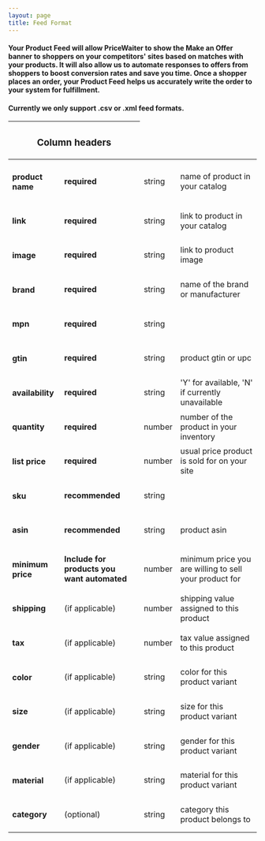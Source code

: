 ```yaml
---
layout: page
title: Feed Format
---
```


<h4><p>
    Your Product Feed will allow PriceWaiter to show the Make an Offer banner to shoppers on your competitors' sites based on matches with your products. It will also allow us to automate responses to offers from shoppers to boost conversion rates and save you time. Once a shopper places an order, your Product Feed helps us accurately write the order to your system for fulfillment.
</p></h4>

<h4><p>
    Currently we only support .csv or .xml feed formats.
</p></h4>

<table>
    <thead>
        <tr>
            <th colspan="2"><h3>Column headers</h3></th>
        </tr>
    </thead>
    <tbody>
        <tr>
            <td><h4>product name</h4></td>
            <td><strong>required</strong></td>
            <td>string</td>
            <td>name of product in your catalog</td>
        </tr>
        <tr>
            <td><h4>link</h4></td>
            <td><strong>required</strong></td>
            <td>string</td>
            <td>link to product in your catalog</td>
        </tr>
        <tr>
            <td><h4>image</h4></td>
            <td><strong>required</strong></td>
            <td>string</td>
            <td>link to product image</td>
        </tr>
        <tr>
            <td><h4>brand</h4></td>
            <td><strong>required</strong></td>
            <td>string</td>
            <td>name of the brand or manufacturer</td>
        </tr>
        <tr>
            <td><h4>mpn</h4></td>
            <td><strong>required</strong></td>
            <td>string</td>
            <td></td>
        </tr>        
        <tr>
            <td><h4>gtin</h4></td>
            <td><strong>required</strong></td>
            <td>string</td>
            <td>product gtin or upc</td>
        </tr>        
        <tr>
            <td><h4>availability</h4></td>
            <td><strong>required</strong></td>
            <td>string</td>
            <td>'Y' for available, 'N' if currently unavailable</td>
        </tr>
        <tr>
            <td><h4>quantity</h4></td>
            <td><strong>required</strong></td>
            <td>number</td>
            <td>number of the product in your inventory</td>
        </tr>
        <tr>
            <td><h4>list price</h4></td>
            <td><strong>required</strong></td>
            <td>number</td>
            <td>usual price product is sold for on your site</td>
        </tr>
        <tr>
            <td><h4>sku</h4></td>
            <td><strong>recommended</strong></td>
            <td>string</td>
            <td></td>
        </tr>
        <tr>
            <td><h4>asin</h4></td>
            <td><strong>recommended</strong></td>
            <td>string</td>
            <td>product asin</td>
        </tr>
        <tr>
            <td><h4>minimum price</h4></td>
            <td><strong>Include for products you want automated</strong></td>
            <td>number</td>
            <td>minimum price you are willing to sell your product for</td>
        </tr>
        <tr>
            <td><h4>shipping</h4></td>
            <td>(if applicable)</td>
            <td>number</td>
            <td>shipping value assigned to this product</td>
        </tr>
        <tr>
            <td><h4>tax</h4></td>
            <td>(if applicable)</td>
            <td>number</td>
            <td>tax value assigned to this product</td>
        </tr>
        <tr>
            <td><h4>color</h4></td>
            <td>(if applicable)</td>
            <td>string</td>
            <td>color for this product variant</td>
        </tr>
        <tr>
            <td><h4>size</h4></td>
            <td>(if applicable)</td>
            <td>string</td>
            <td>size for this product variant</td>
        </tr>
        <tr>
            <td><h4>gender</h4></td>
            <td>(if applicable)</td>
            <td>string</td>
            <td>gender for this product variant</td>
        </tr>
        <tr>
            <td><h4>material</h4></td>
            <td>(if applicable)</td>
            <td>string</td>
            <td>material for this product variant</td>
        </tr>
        <tr>
            <td><h4>category</h4></td>
            <td>(optional)</td>
            <td>string</td>
            <td>category this product belongs to</td>
        </tr>
    </tbody>
</table>
